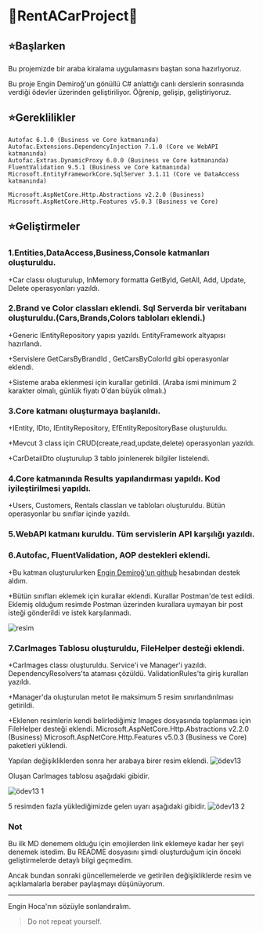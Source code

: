 # :car:RentACarProject:car:

## :star:Başlarken

Bu projemizde bir araba kiralama uygulamasını baştan sona hazırlıyoruz. 

Bu proje Engin Demiroğ'un gönüllü C# anlattığı canlı derslerin sonrasında verdiği ödevler üzerinden geliştiriliyor. Öğrenip, gelişip, geliştiriyoruz.

## :star:Gereklilikler 

```
Autofac 6.1.0 (Business ve Core katmanında)
Autofac.Extensions.DependencyInjection 7.1.0 (Core ve WebAPI katmanında)
Autofac.Extras.DynamicProxy 6.0.0 (Business ve Core katmanında)
FluentValidation 9.5.1 (Business ve Core katmanında)
Microsoft.EntityFrameworkCore.SqlServer 3.1.11 (Core ve DataAccess katmanında)

Microsoft.AspNetCore.Http.Abstractions v2.2.0 (Business)
Microsoft.AspNetCore.Http.Features v5.0.3 (Business ve Core)
```

## :star:Geliştirmeler
### 1.Entities,DataAccess,Business,Console katmanları oluşturuldu.

+Car classı oluşturulup, InMemory formatta GetById, GetAll, Add, Update, Delete operasyonları yazıldı.

### 2.Brand ve Color classları eklendi. Sql Serverda bir veritabanı oluşturuldu.(Cars,Brands,Colors tabloları eklendi.)

+Generic IEntityRepository yapısı yazıldı. EntityFramework altyapısı hazırlandı.

+Servislere GetCarsByBrandId , GetCarsByColorId  gibi operasyonlar eklendi.

+Sisteme araba eklenmesi için kurallar getirildi. (Araba ismi minimum 2 karakter olmalı, günlük fiyatı 0'dan büyük olmalı.)  

### 3.Core katmanı oluşturmaya başlanıldı.

+IEntity, IDto, IEntityRepository, EfEntityRepositoryBase oluşturuldu.

+Mevcut 3 class için CRUD(create,read,update,delete) operasyonları yazıldı.

+CarDetailDto oluşturulup 3 tablo joinlenerek bilgiler listelendi.

### 4.Core katmanında Results yapılandırması yapıldı. Kod iyileştirilmesi yapıldı.

+Users, Customers, Rentals classları ve tabloları oluşturuldu. Bütün operasyonlar bu sınıflar içinde yazıldı.

### 5.WebAPI katmanı kuruldu. Tüm servislerin API karşılığı yazıldı.

### 6.Autofac, FluentValidation, AOP destekleri eklendi.

+Bu katman oluşturulurken  [Engin Demiroğ'un github](https://github.com/engindemirog/NetCoreBackend/tree/master/Business) hesabından destek aldım.

+Bütün sınıfları eklemek için kurallar eklendi. Kurallar Postman'de test edildi. 
Eklemiş olduğum resimde Postman üzerinden kurallara uymayan bir post isteği gönderildi ve istek karşılanmadı.

![resim](https://user-images.githubusercontent.com/77545922/109542276-e98eba80-7ad5-11eb-90ab-bfda4065b5c1.PNG)

### 7.CarImages Tablosu oluşturuldu, FileHelper desteği eklendi.
+CarImages classı oluşturuldu. Service'i ve Manager'i yazıldı. DependencyResolvers'ta ataması çözüldü. ValidationRules'ta giriş kuralları yazıldı.

+Manager'da oluşturulan metot ile maksimum 5 resim sınırlandırılması getirildi.

+Eklenen resimlerin kendi belirlediğimiz Images dosyasında toplanması için FileHelper desteği eklendi.
Microsoft.AspNetCore.Http.Abstractions v2.2.0 (Business)
Microsoft.AspNetCore.Http.Features v5.0.3 (Business ve Core)
paketleri yüklendi.

Yapılan değişikliklerden sonra her arabaya birer resim eklendi.
![ödev13](https://user-images.githubusercontent.com/77545922/110364409-c70c1c80-8054-11eb-954d-61d5c70b9605.PNG)

Oluşan CarImages tablosu aşağıdaki gibidir.

![ödev13 1](https://user-images.githubusercontent.com/77545922/110364492-e73bdb80-8054-11eb-9839-252ee070b199.PNG)

5 resimden fazla yüklediğimizde gelen uyarı aşağıdaki gibidir.
![ödev13 2](https://user-images.githubusercontent.com/77545922/110364571-fcb10580-8054-11eb-962e-9285b0474814.PNG)






### Not

Bu ilk MD denemem olduğu için emojilerden link eklemeye kadar her şeyi denemek istedim. Bu README dosyasını şimdi oluşturduğum için önceki geliştirmelerde detaylı bilgi geçmedim.

Ancak bundan sonraki güncellemelerde ve getirilen değişikliklerde resim ve açıklamalarla beraber paylaşmayı düşünüyorum.

--------------------------------------
Engin Hoca'nın sözüyle sonlandıralım.
>Do not repeat yourself.
